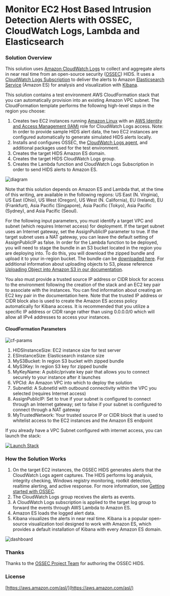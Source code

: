 # Monitor EC2 Host Based Intrusion Detection Alerts with OSSEC, CloudWatch Logs, Lambda and Elasticsearch

### Solution Overview
This solution uses [Amazon CloudWatch Logs](http://docs.aws.amazon.com/AmazonCloudWatch/latest/logs/WhatIsCloudWatchLogs.html) to collect and aggregate alerts in near real time from an open-source security ([OSSEC](http://ossec.github.io/)) HIDS. It uses a [CloudWatch Logs Subscription](http://docs.aws.amazon.com/AmazonCloudWatch/latest/logs/Subscriptions.html) to deliver the alerts to Amazon [Elasticsearch Service](https://aws.amazon.com/elasticsearch-service/) (Amazon ES) for analysis and visualization with [Kibana](https://en.wikipedia.org/wiki/Kibana).

This solution contains a test environment AWS CloudFormation stack that you can automatically provision into an existing Amazon VPC subnet. The CloudFormation template performs the following high-level steps in the region you choose:

1.	Creates two EC2 instances running [Amazon Linux](https://aws.amazon.com/amazon-linux-ami/) with an [AWS Identity and Access Management (IAM)](http://docs.aws.amazon.com/AWSEC2/latest/UserGuide/iam-roles-for-amazon-ec2.html) role for CloudWatch Logs access. Note: In order to provide sample HIDS alert data, the two EC2 instances are configured automatically to generate simulated HIDS alerts locally.
2.	Installs and configures OSSEC, the [CloudWatch Logs agent](http://docs.aws.amazon.com/AmazonCloudWatch/latest/logs/QuickStartEC2Instance.html), and additional packages used for the test environment.
3.	Creates the target HIDS Amazon ES domain.
4.	Creates the target HIDS CloudWatch Logs group.
5.	Creates the Lambda function and CloudWatch Logs Subscription in order to send HIDS alerts to Amazon ES.

![diagram](https://github.com/awslabs/hids-cloudwatchlogs-elasticsearch-template/blob/master/images/hids-cwl-es.png)

Note that this solution depends on Amazon ES and Lambda that, at the time of this writing, are available in the following regions: US East (N. Virginia), US East (Ohio), US West (Oregon), US West (N. California), EU (Ireland), EU (Frankfurt), Asia Pacific (Singapore), Asia Pacific (Tokyo), Asia Pacific (Sydney), and Asia Pacific (Seoul).

For the following input parameters, you must identify a target VPC and subnet (which requires Internet access) for deployment. If the target subnet uses an Internet gateway, set the AssignPublicIP parameter to true. If the target subnet uses a NAT gateway, you can leave the default setting of AssignPublicIP as false.
In order for the Lambda function to be deployed, you will need to stage the bundle in an S3 bucket located in the region you are deploying into. To do this, you will download the zipped bundle and upload it to your in-region bucket. The bundle can be [downloaded here](https://github.com/awslabs/hids-cloudwatchlogs-elasticsearch-template/raw/master/lambda-consumer/hids-lambda-consumer.zip). For additional information about uploading objects to S3, please reference [Uploading Object into Amazon S3 in our documentation](http://docs.aws.amazon.com/AmazonS3/latest/UG/UploadingObjectsintoAmazonS3.html).

You also must provide a trusted source IP address or CIDR block for access to the environment following the creation of the stack and an EC2 key pair to associate with the instances. You can find information about creating an EC2 key pair in the documentation here. Note that the trusted IP address or CIDR block also is used to create the Amazon ES access policy automatically for Kibana access. It is recommended that you utilize a specific IP address or CIDR range rather than using 0.0.0.0/0 which will allow all IPv4 addresses to access your instances.

#### CloudFormation Parameters
![cf-params](https://github.com/awslabs/hids-cloudwatchlogs-elasticsearch-template/blob/master/images/cf-params.png)

1.	HIDSInstanceSize:
EC2 instance size for test server
2.	ESInstanceSize:
Elasticsearch instance size
3.	MyS3Bucket:
In region S3 bucket with zipped bundle
4.	MyS3Key:
In region S3 key for zipped bundle
5.	MyKeyName:
A public/private key pair that allows you to connect securely to your instance after it launches
6.	VPCId:
An Amazon VPC into which to deploy the solution
7.	SubnetId:
A SubnetId with outbound connectivity within the VPC you selected (requires Internet access)
8.	AssignPublicIP:
Set to true if your subnet is configured to connect through an Internet gateway; set to false if your subnet is configured to connect through a NAT gateway
9.	MyTrustedNetwork:
Your trusted source IP or CIDR block that is used to whitelist access to the EC2 instances and the Amazon ES endpoint


If you already have a VPC Subnet configured with internet access, you can launch the stack:

[launch-stack]:https://console.aws.amazon.com/cloudformation/home?#/stacks/new?stackName=HIDS-Alerts-ES-Test-Stack&templateURL=https://s3.amazonaws.com/hids-cwl-es-artifacts/hids-cwl-es.template

[![Launch Stack](https://github.com/awslabs/hids-cloudwatchlogs-elasticsearch-template/blob/master/images/launch-stack.png)][launch-stack]

### How the Solution Works
1.	On the target EC2 instances, the OSSEC HIDS generates alerts that the CloudWatch Logs agent captures. The HIDS performs log analysis, integrity checking, Windows registry monitoring, rootkit detection, realtime alerting, and active response. For more information, see [Getting started with OSSEC](http://ossec.github.io/docs/manual/non-technical-overview.html).
2.	The CloudWatch Logs group receives the alerts as events.
3.	A CloudWatch Logs subscription is applied to the target log group to forward the events through AWS Lambda to Amazon ES.
4.	Amazon ES loads the logged alert data.
5.	Kibana visualizes the alerts in near real time. Kibana is a popular open-source visualization tool designed to work with Amazon ES, which provides a default installation of Kibana with every Amazon ES domain.

![dashboard](https://github.com/awslabs/hids-cloudwatchlogs-elasticsearch-template/blob/master/images/hids-dashboard.png)

### Thanks
Thanks to the [OSSEC Project Team](http://ossec.github.io/about.html#ossec-team) for authoring the OSSEC HIDS.

### License
[https://aws.amazon.com/asl/](https://aws.amazon.com/asl/)
